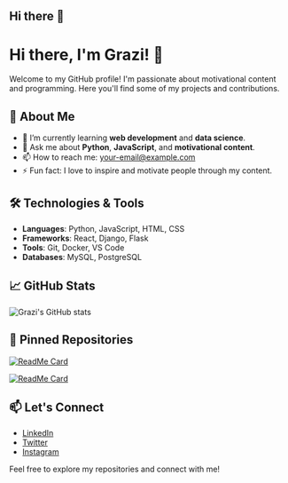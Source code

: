 ## Hi there 👋
# Hi there, I'm Grazi! 👋

Welcome to my GitHub profile! I'm passionate about motivational content and programming. Here you'll find some of my projects and contributions.

## 🚀 About Me

- 🌱 I’m currently learning **web development** and **data science**.
- 💬 Ask me about **Python**, **JavaScript**, and **motivational content**.
- 📫 How to reach me: [your-email@example.com](mailto:your-email@example.com)
- ⚡ Fun fact: I love to inspire and motivate people through my content.

## 🛠️ Technologies & Tools

- **Languages**: Python, JavaScript, HTML, CSS
- **Frameworks**: React, Django, Flask
- **Tools**: Git, Docker, VS Code
- **Databases**: MySQL, PostgreSQL

## 📈 GitHub Stats

![Grazi's GitHub stats](https://github-readme-stats.vercel.app/api?username=grazimotivacional&show_icons=true&theme=radical)

## 📌 Pinned Repositories

[![ReadMe Card](https://github-readme-stats.vercel.app/api/pin/?username=grazimotivacional&repo=repo-name&theme=radical)](https://github.com/grazimotivacional/repo-name)

[![ReadMe Card](https://github-readme-stats.vercel.app/api/pin/?username=grazimotivacional&repo=another-repo-name&theme=radical)](https://github.com/grazimotivacional/another-repo-name)

## 📫 Let's Connect

- [LinkedIn](https://www.linkedin.com/in/your-linkedin-profile)
- [Twitter](https://twitter.com/your-twitter-handle)
- [Instagram](https://www.instagram.com/your-instagram-handle)

Feel free to explore my repositories and connect with me!
<!--
**grazimotivacional/Grazimotivacional** is a ✨ _special_ ✨ repository because its `README.md` (this file) appears on your GitHub profile.

Here are some ideas to get you started:

- 🔭 I’m currently working on ...
- 🌱 I’m currently learning ...
- 👯 I’m looking to collaborate on ...
- 🤔 I’m looking for help with ...
- 💬 Ask me about ...
- 📫 How to reach me: ...
- 😄 Pronouns: ...
- ⚡ Fun fact: ...
-->
